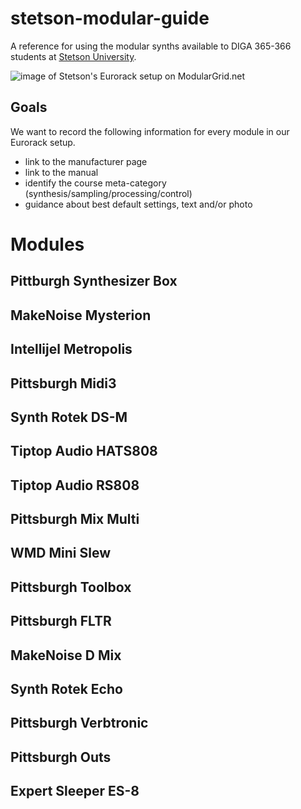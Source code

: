 # stetson-modular-guide
A reference for using the modular synths available to DIGA 365-366 students at [Stetson University](https://www.stetson.edu/).

![image of Stetson's Eurorack setup on ModularGrid.net](https://cdn.modulargrid.net/img/racks/modulargrid_1114611.jpg)

## Goals

We want to record the following information for every module in our Eurorack setup.

- link to the manufacturer page
- link to the manual
- identify the course meta-category (synthesis/sampling/processing/control)
- guidance about best default settings, text and/or photo

# Modules
## Pittburgh Synthesizer Box
## MakeNoise Mysterion
## Intellijel Metropolis
## Pittsburgh Midi3
## Synth Rotek DS-M
## Tiptop Audio HATS808

## Tiptop Audio RS808
## Pittsburgh Mix Multi
## WMD Mini Slew
## Pittsburgh Toolbox
## Pittsburgh FLTR
## MakeNoise D Mix
## Synth Rotek Echo
## Pittsburgh Verbtronic
## Pittsburgh Outs
## Expert Sleeper ES-8


